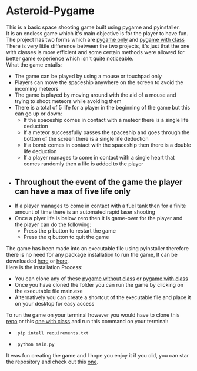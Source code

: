 # Asteroid-Pygame
This is a basic space shooting game built using pygame and pyinstaller.  
It is an endless game which it's main objective is for the player to have fun.      
The project has two forms which are [pygame only]() and [pygame with class]()   
There is very little difference between the two projects, it's just that the one with classes is more efficient and some certain methods were allowed for better game experience which isn't quite noticeable.   
What the game entails:
 - The game can be played by using a mouse or touchpad only
 - Players can move the spaceship anywhere on the screen to avoid the incoming meteors
 - The game is played by moving around with the aid of a mouse and trying to shoot meteors while avoiding them 
 - There is a total of 5 life for a player in the beginning of the game but this can go up or down: 
   - If the spaceship comes in contact with a meteor there is a single life deduction
   - If a meteor successfully passes the spaceship and goes through the bottom of the screen there is a single life deduction
   - If a bomb comes in contact with the spaceship then there is a double life deduction
   - If a player manages to come in contact with a single heart that comes randomly then a life is added to the player
 - Throughout the event of the game the player can have a max of five life only
    -    
 - If a player manages to come in contact with a fuel tank then for a finite amount of time there is an automated rapid laser shooting
 - Once a plyer life is below zero then it is game-over for the player and the player can do the following:
   - Press the p button to restart the game
   - Press the q button to quit the game    
    

The game has been made into an executable file using pyinstaller therefore there is no need for any package installation to run the game, It can be downloaded [here]() or [here]().    
Here is the installation Process:
 - You can clone any of these [pygame without class]() or [pygame with class]()
 - Once you have cloned the folder you can run the game by clicking on the executable file main.exe
 - Alternatively you can create a shortcut of the executable file and place it on your desktop for easy access

To run the game on your terminal however you would have to clone this [repo]() or this [one with class]() and run this command on your terminal:
 -      pip intall requirements.txt
 -      python main.py

It was fun creating the game and I hope you enjoy it if you did, you can star the repository and check out this [one](https://github.com/imisi99/OOP).